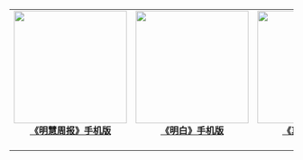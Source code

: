 |||||
|:---:|:---:|:---:|:---:|
|[<img width="200px" src="http://qikan.minghui.org/mhqkpage/qikanimage/2019/07/05/mhzb_752_pdf-cover.png"><br/><b>《明慧周报》手机版</b><br/><br/>](../indexes/mhzb-mobile.md)|[<img width="200px" src="http://qikan.minghui.org/mhqkpage/qikanimage/2018/07/06/mingbai-znpa-read-cover.png"><br/><b>《明白》手机版</b><br/><br/>](../indexes/mingbai-mobile.md)|[<img width="200px" src="http://qikan.minghui.org/mhqkpage/qikanimage/2017/12/01/zx86-read-cover.png"><br/><b>《真相》手机版</b><br/><br/>](../indexes/zhenxiang-mobile.md)|
